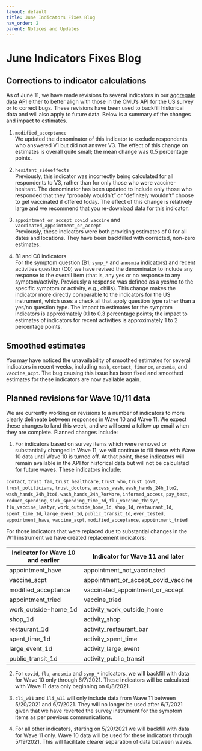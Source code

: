 ```yaml
---
layout: default
title: June Indicators Fixes Blog 
nav_order: 2
parent: Notices and Updates
---
```


# June Indicators Fixes Blog 

## Corrections to indicator calculations

As of June 11, we have made revisions to several indicators in our [aggregate data API](https://covidmap.umd.edu/api.html) either to better align with those in the CMU’s API for the US survey or to correct bugs. These revisions have been used to backfill historical data and will also apply to future data. Below is a summary of the changes and impact to estimates.

1. `modified_acceptance` <br>
We updated the denominator of this indicator to exclude respondents who answered V1 but did not answer V3. The effect of this change on estimates is overall quite small; the mean change was 0.5 percentage points. 

2. `hesitant_sideeffects` <br>
Previously, this indicator was incorrectly being calculated for all respondents to V3, rather than for only those who were vaccine-hesitant. The denominator has been updated to include only those who responded that they “probably wouldn’t” or “definitely wouldn’t” choose to get vaccinated if offered today. The effect of this change is relatively large and we recommend that you re-download data for this indicator.

3. `appointment_or_accept_covid_vaccine` and `vaccinated_appointment_or_accept` <br>
Previously, these indicators were both providing estimates of 0 for all dates and locations. They have been backfilled with corrected, non-zero estimates.

4. B1 and C0 indicators <br>
For the symptom question (B1; `symp_*` and `anosmia` indicators) and recent activities question (C0) we have revised the denominator to include any response to the overall item (that is, any yes or no response to any symptom/activity. Previously a response was defined as a yes/no to the specific symptom or activity, e.g., chills). This change makes the indicator more directly comparable to the indicators for the US instrument, which uses a check all that apply question type rather than a yes/no question type. The impact to estimates for the symptom indicators is approximately 0.1 to 0.3 percentage points; the impact to estimates of indicators for recent activities is approximately 1 to 2 percentage points.

## Smoothed estimates
You may have noticed the unavailability of smoothed estimates for several indicators in recent weeks, including `mask`, `contact`, `finance`, `anosmia`, and `vaccine_acpt`. The bug causing this issue has been fixed and smoothed estimates for these indicators are now available again.

## Planned revisions for Wave 10/11 data
We are currently working on revisions to a number of indicators to more clearly delineate between responses in Wave 10 and Wave 11. We expect these changes to land this week, and we will send a follow up email when they are complete. Planned changes include:

1. For indicators based on survey items which were removed or substantially changed in Wave 11, we will continue to fill these with Wave 10 data until Wave 10 is turned off. At that point, these indicators will remain available in the API for historical data but will not be calculated for future waves. These indicators include:

`contact`, `trust_fam`, `trust_healthcare`, `trust_who`, `trust_govt`, `trust_politicians`, `trust_doctors`, `access_wash`, `wash_hands_24h_1to2`, `wash_hands_24h_3to6`, `wash_hands_24h_7orMore`, `informed_access`, `pay_test`, `reduce_spending`, `sick_spending_time_7d`, `flu_vaccine_thisyr`, `flu_vaccine_lastyr`, `work_outside_home_1d`, `shop_1d`, `restaurant_1d`, `spent_time_1d`, `large_event_1d`, `public_transit_1d`, `ever_tested`, `appointment_have`, `vaccine_acpt`, `modified_acceptance`, `appointment_tried` 

For those indicators that were replaced due to substantial changes in the W11 instrument we have created replacement indicators:


| **Indicator for Wave 10 and earlier** | **Indicator for Wave 11 and later** |
|-|-|
| appointment_have | appointment_not_vaccinated |
| vaccine_acpt | appointment_or_accept_covid_vaccine |
| modified_acceptance | vaccinated_appointment_or_accept |
| appointment_tried | vaccine_tried |
| work_outside-home_1d | activity_work_outside_home |
| shop_1d | activity_shop |
| restaurant_1d | activity_restaurant_bar |
| spent_time_1d | activity_spent_time |
| large_event_1d | activity_large_event |
| public_transit_1d | activity_public_transit |


2. For `covid`, `flu`, `anosmia` and `symp_*` indicators, we will backfill with data for Wave 10 only through 6/7/2021. These indicators will be calculated with Wave 11 data only beginning on 6/8/2021.

3. `cli_w11` and `ili_w11` will only include data from Wave 11 between 5/20/2021 and 6/7/2021. They will no longer be used after 6/7/2021 given that we have reverted the survey instrument for the symptom items as per previous communications.

4. For all other indicators, starting on 5/20/2021 we will backfill with data for Wave 11 only.  Wave 10 data will be used for these indicators through 5/19/2021. This will facilitate clearer separation of data between waves.



